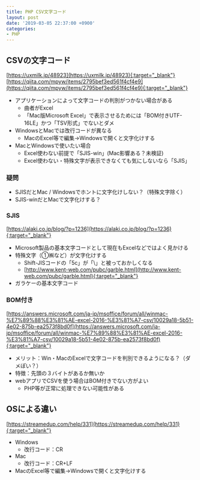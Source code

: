 ```yaml
---
title: PHP CSV文字コード
layout: post
date: '2019-03-05 22:37:00 +0900'
categories:
- PHP
---
```


## CSVの文字コード

[https://uxmilk.jp/48923](https://uxmilk.jp/48923){:target="_blank"}  
[https://qiita.com/mpyw/items/2795bef3ed561f4cf4e9](https://qiita.com/mpyw/items/2795bef3ed561f4cf4e9){:target="_blank"}  

- アプリケーションによって文字コードの判別がつかない場合がある
    - 曲者がExcel
    - 「Mac版Microsoft Excel」で表示させるためには「BOM付きUTF-16LE」かつ「TSV形式」でないとダメ
- WindowsとMacでは改行コードが異なる
    - MacのExcel等で編集→Windowsで開くと文字化けする
- MacとWindowsで使いたい場合
    - Excel使わない前提で「SJIS-win」(Mac影響ある？未検証)
    - Excel使わない・特殊文字が表示できなくても気にしないなら「SJIS」


### 疑問

- SJISだとMac / Windowsでホントに文字化けしない？（特殊文字除く）
- SJIS-winだとMacで文字化けする？

### SJIS

[https://alaki.co.jp/blog/?p=1236](https://alaki.co.jp/blog/?p=1236){:target="_blank"}  

- Microsoft製品の基本文字コードとして現在もExcelなどではよく見かける
- 特殊文字（①㈱など）が文字化けする
    - Shift-JISコードの「5c」が「\」と被っておかしくなる
    - [http://www.kent-web.com/pubc/garble.html](http://www.kent-web.com/pubc/garble.html){:target="_blank"}
- ガラケーの基本文字コード

### BOM付き

[https://answers.microsoft.com/ja-jp/msoffice/forum/all/winmac-%E7%89%88%E3%81%AE-excel-2016-%E3%81%A7-csv/10029a18-5b51-4e02-875b-ea2573f8bd0f](https://answers.microsoft.com/ja-jp/msoffice/forum/all/winmac-%E7%89%88%E3%81%AE-excel-2016-%E3%81%A7-csv/10029a18-5b51-4e02-875b-ea2573f8bd0f){:target="_blank"}  

- メリット：Win・MacのExcelで文字コードを判別できるようになる？（ダメぽい？）
- 特徴：先頭の３バイトがあるか無いか
- webアプリでCSVを使う場合はBOM付きでない方がよい
    - PHP等が正常に処理できない可能性がある


## OSによる違い

[https://streamedup.com/help/331](https://streamedup.com/help/331){:target="_blank"}  

- Windows
    - 改行コード：CR
- Mac
    - 改行コード：CR+LF
- MacのExcel等で編集→Windowsで開くと文字化けする